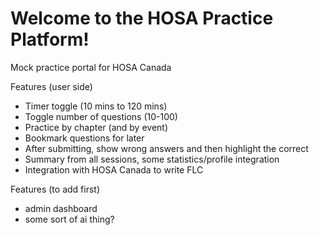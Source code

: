 # Welcome to the HOSA Practice Platform!

Mock practice portal for HOSA Canada

Features (user side)
- Timer toggle (10 mins to 120 mins)
- Toggle number of questions (10-100)
- Practice by chapter (and by event)
- Bookmark questions for later
- After submitting, show wrong answers and then highlight the correct
- Summary from all sessions, some statistics/profile integration
- Integration with HOSA Canada to write FLC

Features (to add first)
- admin dashboard
- some sort of ai thing?
